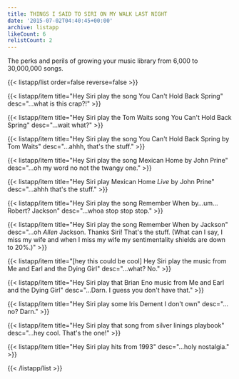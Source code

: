 ```yaml
---
title: THINGS I SAID TO SIRI ON MY WALK LAST NIGHT
date: '2015-07-02T04:40:45+00:00'
archive: listapp
likeCount: 6
relistCount: 2
---
```


The perks and perils of growing your music library from 6,000 to 30,000,000 songs.

<!--more-->

{{< listapp/list order=false reverse=false >}}

   {{< listapp/item title="Hey Siri play the song You Can't Hold Back Spring"
      desc="…what is this crap?!" >}}

   {{< listapp/item title="Hey Siri play the Tom Waits song You Can't Hold Back Spring"
      desc="…wait what?" >}}

   {{< listapp/item title="Hey Siri play the song You Can't Hold Back Spring by Tom Waits"
      desc="…ahhh, that's the stuff." >}}

   {{< listapp/item title="Hey Siri play the song Mexican Home by John Prine"
      desc="…oh my word no not the twangy one." >}}

   {{< listapp/item title="Hey Siri play Mexican Home *Live* by John Prine"
      desc="...ahhh that's the stuff." >}}

   {{< listapp/item title="Hey Siri play the song Remember When by…um…Robert? Jackson"
      desc="…whoa stop stop stop." >}}

   {{< listapp/item title="Hey Siri play the song Remember When by Jackson"
      desc="…oh *Allen* Jackson. Thanks Siri! That's the stuff. (What can I say, I miss my wife and when I miss my wife my sentimentality shields are down to 20%.)" >}}

   {{< listapp/item title="[hey this could be cool] Hey Siri play the music from Me and Earl and the Dying Girl"
      desc="…what? No." >}}

   {{< listapp/item title="Hey Siri play that Brian Eno music from Me and Earl and the Dying Girl"
      desc="...Darn. I guess you don't have that." >}}

   {{< listapp/item title="Hey Siri play some Iris Dement I don't own"
      desc="…no? Darn." >}}

   {{< listapp/item title="Hey Siri play that song from silver linings playbook"
      desc="...hey cool. That's the one!" >}}

   {{< listapp/item title="Hey Siri play hits from 1993"
      desc="...holy nostalgia." >}}

{{< /listapp/list >}}
